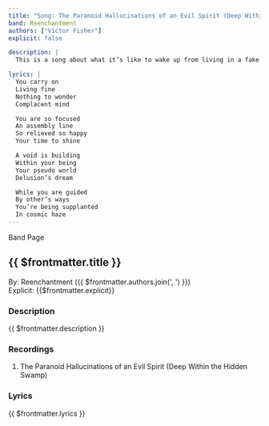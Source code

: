 ```yaml
---
title: "Song: The Paranoid Hallucinations of an Evil Spirit (Deep Within the Hidden Swamp)"
band: Reenchantment
authors: ["Victor Fisher"]
explicit: false

description: |
  This is a song about what it’s like to wake up from living in a fake world.

lyrics: |
  You carry on
  Living fine
  Nothing to wonder
  Complacent mind

  You are so focused
  An assembly line
  So relieved so happy
  Your time to shine

  A void is building
  Within your being
  Your pseudo world
  Delusion’s dream

  While you are guided
  By other’s ways
  You’re being supplanted
  In cosmic haze
---
```


<g-link to="/band/reenchantment">Band Page</g-link>

## {{ $frontmatter.title }}

By: <g-link to="/band/reenchantment">Reenchantment</g-link> ({{ $frontmatter.authors.join(', ') }})  
Explicit: {{$frontmatter.explicit}}

### Description

<vue-markdown>{{ $frontmatter.description }}</vue-markdown>

### Recordings

1. <g-link to="/recording/the-paranoid-hallucinations-of-an-evil-spirit-deep-within-the-hidden-swamp">The Paranoid Hallucinations of an Evil Spirit (Deep Within the Hidden Swamp)</g-link>

### Lyrics

<vue-markdown>{{ $frontmatter.lyrics }}</vue-markdown>
